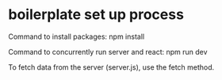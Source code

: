 # boilerplate set up process

Command to install packages: npm install

Command to concurrently run server and react: npm run dev

To fetch data from the server (server.js), use the fetch method.
